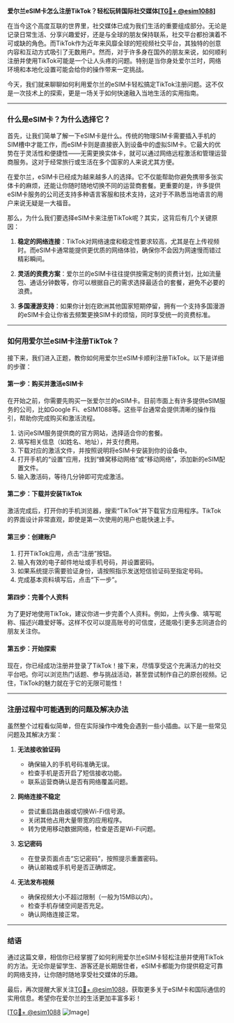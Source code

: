 **爱尔兰eSIM卡怎么注册TikTok？轻松玩转国际社交媒体[[TG💪+ @esim1088](https://t.me/s/esim1088)]**

在当今这个高度互联的世界里，社交媒体已成为我们生活的重要组成部分。无论是记录日常生活、分享兴趣爱好，还是与全球的朋友保持联系，社交平台都扮演着不可或缺的角色。而TikTok作为近年来风靡全球的短视频社交平台，其独特的创意内容和互动方式吸引了无数用户。然而，对于许多身在国外的朋友来说，如何顺利注册并使用TikTok可能是一个让人头疼的问题。特别是当你身处爱尔兰时，网络环境和本地化设置可能会给你的操作带来一定挑战。

今天，我们就来聊聊如何利用爱尔兰的eSIM卡轻松搞定TikTok注册问题。这不仅是一次技术上的探索，更是一场关于如何快速融入当地生活的实用指南。

---

### **什么是eSIM卡？为什么选择它？**

首先，让我们简单了解一下eSIM卡是什么。传统的物理SIM卡需要插入手机的SIM槽中才能工作，而eSIM卡则是直接嵌入到设备中的虚拟SIM卡。它最大的优势在于灵活性和便捷性——无需更换实体卡，就可以通过网络远程激活和管理运营商服务。这对于经常旅行或生活在多个国家的人来说尤其方便。

在爱尔兰，eSIM卡已经成为越来越多人的选择。它不仅能帮助你避免携带多张实体卡的麻烦，还能让你随时随地切换不同的运营商套餐。更重要的是，许多提供eSIM卡服务的公司还支持多种语言客服和技术支持，这对于不熟悉当地语言的用户来说无疑是一大福音。

那么，为什么我们要选择eSIM卡来注册TikTok呢？其实，这背后有几个关键原因：

1. **稳定的网络连接**：TikTok对网络速度和稳定性要求较高，尤其是在上传视频时。而eSIM卡通常能提供更优质的网络体验，确保你不会因为网速慢而错过精彩瞬间。
   
2. **灵活的资费方案**：爱尔兰的eSIM卡往往提供按需定制的资费计划，比如流量包、通话分钟数等，你可以根据自己的需求选择最适合的套餐，避免不必要的浪费。

3. **多国漫游支持**：如果你计划在欧洲其他国家短期停留，拥有一个支持多国漫游的eSIM卡会让你省去频繁更换SIM卡的烦恼，同时享受统一的资费标准。

---

### **如何用爱尔兰eSIM卡注册TikTok？**

接下来，我们进入正题，教你如何用爱尔兰eSIM卡顺利注册TikTok。以下是详细的步骤：

#### **第一步：购买并激活eSIM卡**
在开始之前，你需要先购买一张爱尔兰的eSIM卡。目前市面上有许多提供eSIM服务的公司，比如Google Fi、eSIM1088等。这些平台通常会提供清晰的操作指引，帮助你完成购买和激活流程。

1. 访问eSIM服务提供商的官方网站，选择适合你的套餐。
2. 填写相关信息（如姓名、地址），并支付费用。
3. 下载对应的激活文件，并按照说明将eSIM卡安装到你的设备中。
4. 打开手机的“设置”应用，找到“蜂窝移动网络”或“移动网络”，添加新的eSIM配置文件。
5. 输入激活码，等待几分钟即可完成激活。

#### **第二步：下载并安装TikTok**
激活完成后，打开你的手机浏览器，搜索“TikTok”并下载官方应用程序。TikTok的界面设计非常直观，即使是第一次使用的用户也能快速上手。

#### **第三步：创建账户**
1. 打开TikTok应用，点击“注册”按钮。
2. 输入有效的电子邮件地址或手机号码，并设置密码。
3. 如果系统提示需要验证身份，请按照指示发送短信验证码至指定号码。
4. 完成基本资料填写后，点击“下一步”。

#### **第四步：完善个人资料**
为了更好地使用TikTok，建议你进一步完善个人资料。例如，上传头像、填写昵称、描述兴趣爱好等。这样不仅可以提高账号的可信度，还能吸引更多志同道合的朋友关注你。

#### **第五步：开始探索**
现在，你已经成功注册并登录了TikTok！接下来，尽情享受这个充满活力的社交平台吧。你可以浏览热门话题、参与挑战活动，甚至尝试制作自己的原创视频。记住，TikTok的魅力就在于它的无限可能性！

---

### **注册过程中可能遇到的问题及解决办法**

虽然整个过程看似简单，但在实际操作中难免会遇到一些小插曲。以下是一些常见问题及其解决方案：

1. **无法接收验证码**
   - 确保输入的手机号码准确无误。
   - 检查手机是否开启了短信接收功能。
   - 联系运营商确认是否有网络覆盖问题。

2. **网络连接不稳定**
   - 尝试重启路由器或切换Wi-Fi信号源。
   - 关闭其他占用大量带宽的应用程序。
   - 转为使用移动数据网络，检查是否是Wi-Fi问题。

3. **忘记密码**
   - 在登录页面点击“忘记密码”，按照提示重置密码。
   - 确认邮箱或手机号是否正确绑定。

4. **无法发布视频**
   - 确保视频大小不超过限制（一般为15MB以内）。
   - 检查手机存储空间是否充足。
   - 确认网络连接正常。

---

### **结语**

通过这篇文章，相信你已经掌握了如何利用爱尔兰eSIM卡轻松注册并使用TikTok的方法。无论你是留学生、游客还是长期居住者，eSIM卡都能为你提供稳定可靠的网络支持，让你随时随地享受社交媒体的乐趣。

最后，再次提醒大家关注[TG💪+ @esim1088](https://t.me/s/esim1088)，获取更多关于eSIM卡和国际通信的实用信息。希望你在爱尔兰的生活更加丰富多彩！

[[TG💪+ @esim1088](https://t.me/s/esim1088) ![Image](https://i.postimg.cc/4NQfJmqS/Snipaste-2025-05-13-00-14-12.png)]